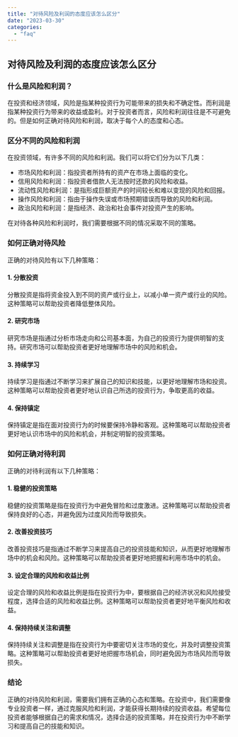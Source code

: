 ```yaml
---
title: "对待风险及利润的态度应该怎么区分"
date: "2023-03-30"
categories: 
  - "faq"
---
```


## 对待风险及利润的态度应该怎么区分

### 什么是风险和利润？

在投资和经济领域，风险是指某种投资行为可能带来的损失和不确定性。而利润是指某种投资行为带来的收益或盈利。对于投资者而言，风险和利润往往是不可避免的。但是如何正确对待风险和利润，取决于每个人的态度和心态。

### 区分不同的风险和利润

在投资领域，有许多不同的风险和利润。我们可以将它们分为以下几类：

- 市场风险和利润：指投资者所持有的资产在市场上面临的变化。
- 信用风险和利润：指投资者借款人无法按时还款的风险和收益。
- 流动性风险和利润：是指形成巨额资产的时间较长和难以变现的风险和回报。
- 操作风险和利润：指由于操作失误或市场预期错误而导致的风险和利润。
- 政治风险和利润：是指经济、政治和社会事件对投资产生的影响。

在对待各种风险和利润时，我们需要根据不同的情况采取不同的策略。

### 如何正确对待风险

正确的对待风险有以下几种策略：

#### 1\. 分散投资

分散投资是指将资金投入到不同的资产或行业上，以减小单一资产或行业的风险。这种策略可以帮助投资者降低整体风险。

#### 2\. 研究市场

研究市场是指通过分析市场走向和公司基本面，为自己的投资行为提供明智的支持。研究市场可以帮助投资者更好地理解市场中的风险和机会。

#### 3\. 持续学习

持续学习是指通过不断学习来扩展自己的知识和技能，以更好地理解市场和投资。这种策略可以帮助投资者更好地认识自己所选的投资行为，争取更高的收益。

#### 4\. 保持镇定

保持镇定是指在面对投资行为的时候要保持冷静和客观。这种策略可以帮助投资者更好地认识市场中的风险和机会，并制定明智的投资策略。

### 如何正确对待利润

正确的对待利润有以下几种策略：

#### 1\. 稳健的投资策略

稳健的投资策略是指在投资行为中避免冒险和过度激进。这种策略可以帮助投资者保持良好的心态，并避免因为过度风险而导致损失。

#### 2\. 改善投资技巧

改善投资技巧是指通过不断学习来提高自己的投资技能和知识，从而更好地理解市场中的机会和风险。这种策略可以帮助投资者更好地把握和利用市场中的机会。

#### 3\. 设定合理的风险和收益比例

设定合理的风险和收益比例是指在投资行为中，要根据自己的经济状况和风险接受程度，选择合适的风险和收益比例。这种策略可以帮助投资者更好地平衡风险和收益。

#### 4\. 保持持续关注和调整

保持持续关注和调整是指在投资行为中要密切关注市场的变化，并及时调整投资策略。这种策略可以帮助投资者更好地把握市场机会，同时避免因为市场风险而导致损失。

### 结论

正确的对待风险和利润，需要我们拥有正确的心态和策略。在投资中，我们需要像专业投资者一样，通过克服风险和利润，才能获得长期持续的投资收益。希望每位投资者能够根据自己的需求和情况，选择合适的投资策略，并在投资行为中不断学习和提高自己的技能和知识。

